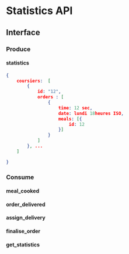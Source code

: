 # Statistics API

## Interface
### Produce
#### statistics
```json
{
    coursiers:  [
        {
            id: "12",
            orders : [
                {
                    time: 12 sec,
                    date: lundi 18heures ISO,
                    meals: [{
                        id: 12
                    }]
                }
            ]
        }, ...
    ]

}
```
### Consume
#### meal_cooked
#### order_delivered
#### assign_delivery
#### finalise_order
#### get_statistics